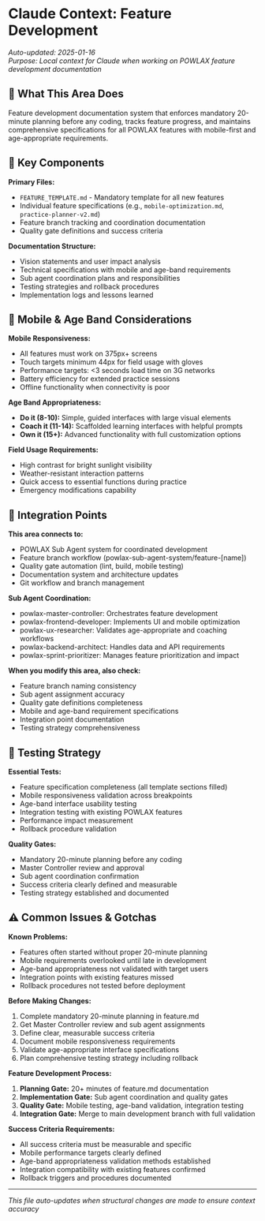 # Claude Context: Feature Development

*Auto-updated: 2025-01-16*  
*Purpose: Local context for Claude when working on POWLAX feature development documentation*

## 🎯 **What This Area Does**
Feature development documentation system that enforces mandatory 20-minute planning before any coding, tracks feature progress, and maintains comprehensive specifications for all POWLAX features with mobile-first and age-appropriate requirements.

## 🔧 **Key Components**
**Primary Files:**
- `FEATURE_TEMPLATE.md` - Mandatory template for all new features
- Individual feature specifications (e.g., `mobile-optimization.md`, `practice-planner-v2.md`)
- Feature branch tracking and coordination documentation
- Quality gate definitions and success criteria

**Documentation Structure:**
- Vision statements and user impact analysis
- Technical specifications with mobile and age-band requirements
- Sub agent coordination plans and responsibilities
- Testing strategies and rollback procedures
- Implementation logs and lessons learned

## 📱 **Mobile & Age Band Considerations**
**Mobile Responsiveness:**
- All features must work on 375px+ screens
- Touch targets minimum 44px for field usage with gloves
- Performance targets: <3 seconds load time on 3G networks
- Battery efficiency for extended practice sessions
- Offline functionality when connectivity is poor

**Age Band Appropriateness:**
- **Do it (8-10):** Simple, guided interfaces with large visual elements
- **Coach it (11-14):** Scaffolded learning interfaces with helpful prompts
- **Own it (15+):** Advanced functionality with full customization options

**Field Usage Requirements:**
- High contrast for bright sunlight visibility
- Weather-resistant interaction patterns
- Quick access to essential functions during practice
- Emergency modifications capability

## 🔗 **Integration Points**
**This area connects to:**
- POWLAX Sub Agent system for coordinated development
- Feature branch workflow (powlax-sub-agent-system/feature-[name])
- Quality gate automation (lint, build, mobile testing)
- Documentation system and architecture updates
- Git workflow and branch management

**Sub Agent Coordination:**
- powlax-master-controller: Orchestrates feature development
- powlax-frontend-developer: Implements UI and mobile optimization
- powlax-ux-researcher: Validates age-appropriate and coaching workflows
- powlax-backend-architect: Handles data and API requirements
- powlax-sprint-prioritizer: Manages feature prioritization and impact

**When you modify this area, also check:**
- Feature branch naming consistency
- Sub agent assignment accuracy
- Quality gate definitions completeness
- Mobile and age-band requirement specifications
- Integration point documentation
- Testing strategy comprehensiveness

## 🧪 **Testing Strategy**
**Essential Tests:**
- Feature specification completeness (all template sections filled)
- Mobile responsiveness validation across breakpoints
- Age-band interface usability testing
- Integration testing with existing POWLAX features
- Performance impact measurement
- Rollback procedure validation

**Quality Gates:**
- Mandatory 20-minute planning before any coding
- Master Controller review and approval
- Sub agent coordination confirmation
- Success criteria clearly defined and measurable
- Testing strategy established and documented

## ⚠️ **Common Issues & Gotchas**
**Known Problems:**
- Features often started without proper 20-minute planning
- Mobile requirements overlooked until late in development
- Age-band appropriateness not validated with target users
- Integration points with existing features missed
- Rollback procedures not tested before deployment

**Before Making Changes:**
1. Complete mandatory 20-minute planning in feature.md
2. Get Master Controller review and sub agent assignments
3. Define clear, measurable success criteria
4. Document mobile responsiveness requirements
5. Validate age-appropriate interface specifications
6. Plan comprehensive testing strategy including rollback

**Feature Development Process:**
1. **Planning Gate:** 20+ minutes of feature.md documentation
2. **Implementation Gate:** Sub agent coordination and quality gates
3. **Quality Gate:** Mobile testing, age-band validation, integration testing
4. **Integration Gate:** Merge to main development branch with full validation

**Success Criteria Requirements:**
- All success criteria must be measurable and specific
- Mobile performance targets clearly defined
- Age-band appropriateness validation methods established
- Integration compatibility with existing features confirmed
- Rollback triggers and procedures documented

---
*This file auto-updates when structural changes are made to ensure context accuracy*